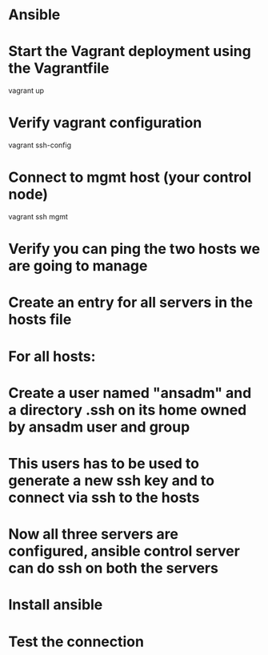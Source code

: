 # Ansible

# Start the Vagrant deployment using the Vagrantfile
vagrant up

# Verify vagrant configuration
vagrant ssh-config

# Connect to mgmt host (your control node)
vagrant ssh mgmt

# Verify you can ping the two hosts we are going to manage

# Create an entry for all servers in the hosts file

# For all hosts:
# Create a user named "ansadm" and a directory .ssh on its home owned by ansadm user and group
# This users has to be used to generate a new ssh key and to connect via ssh to the hosts

# Now all three servers are configured, ansible control server can do ssh on both the servers

# Install ansible

# Test the connection
